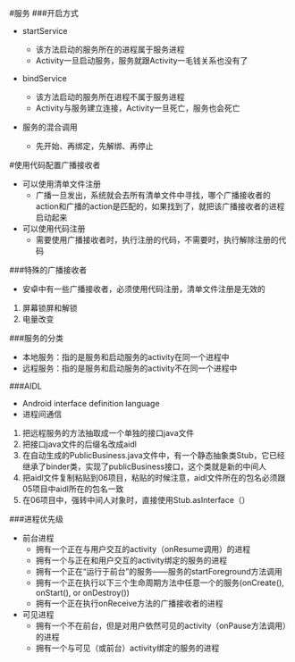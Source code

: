 #服务
###开启方式
* startService
	* 该方法启动的服务所在的进程属于服务进程
	* Activity一旦启动服务，服务就跟Activity一毛钱关系也没有了
* bindService
	* 该方法启动的服务所在进程不属于服务进程
	* Activity与服务建立连接，Activity一旦死亡，服务也会死亡

* 服务的混合调用
	* 先开始、再绑定，先解绑、再停止

#使用代码配置广播接收者
* 可以使用清单文件注册
	* 广播一旦发出，系统就会去所有清单文件中寻找，哪个广播接收者的action和广播的action是匹配的，如果找到了，就把该广播接收者的进程启动起来
* 可以使用代码注册
	* 需要使用广播接收者时，执行注册的代码，不需要时，执行解除注册的代码

###特殊的广播接收者
* 安卓中有一些广播接收者，必须使用代码注册，清单文件注册是无效的
1. 屏幕锁屏和解锁
2. 电量改变

###服务的分类
* 本地服务：指的是服务和启动服务的activity在同一个进程中
* 远程服务：指的是服务和启动服务的activity不在同一个进程中

###AIDL
* Android interface definition language
* 进程间通信
1. 把远程服务的方法抽取成一个单独的接口java文件
2. 把接口java文件的后缀名改成aidl
3. 在自动生成的PublicBusiness.java文件中，有一个静态抽象类Stub，它已经继承了binder类，实现了publicBusiness接口，这个类就是新的中间人
4. 把aidl文件复制粘贴到06项目，粘贴的时候注意，aidl文件所在的包名必须跟05项目中aidl所在的包名一致
5. 在06项目中，强转中间人对象时，直接使用Stub.asInterface（）

###进程优先级
* 前台进程
	* 拥有一个正在与用户交互的activity（onResume调用）的进程
	* 拥有一个与正在和用户交互的activity绑定的服务的进程
	* 拥有一个正在“运行于前台”的服务——服务的startForeground方法调用
	* 拥有一个正在执行以下三个生命周期方法中任意一个的服务(onCreate(), onStart(), or onDestroy())
	* 拥有一个正在执行onReceive方法的广播接收者的进程
* 可见进程
	* 拥有一个不在前台，但是对用户依然可见的activity（onPause方法调用）的进程
	* 拥有一个与可见（或前台）activity绑定的服务的进程